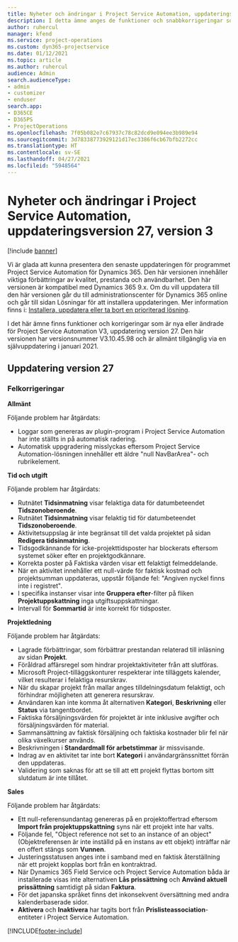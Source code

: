 ```yaml
---
title: Nyheter och ändringar i Project Service Automation, uppdateringsversion 27, version 3
description: I detta ämne anges de funktioner och snabbkorrigeringar som finns tillgängliga i Project Service Automation, uppdateringsversion 27, V3.
author: ruhercul
manager: kfend
ms.service: project-operations
ms.custom: dyn365-projectservice
ms.date: 01/12/2021
ms.topic: article
ms.author: ruhercul
audience: Admin
search.audienceType:
- admin
- customizer
- enduser
search.app:
- D365CE
- D365PS
- ProjectOperations
ms.openlocfilehash: 7f05b082e7c67937c78c82dcd9e094ee3b989e94
ms.sourcegitcommit: 3d78338773929121d17ec3386f6cb67bfb2272cc
ms.translationtype: HT
ms.contentlocale: sv-SE
ms.lasthandoff: 04/27/2021
ms.locfileid: "5948564"
---
```

# <a name="whats-new-or-changed-in-project-service-automation-update-release-27-v3"></a>Nyheter och ändringar i Project Service Automation, uppdateringsversion 27, version 3

[!include [banner](../includes/psa-now-project-operations.md)]

Vi är glada att kunna presentera den senaste uppdateringen för programmet Project Service Automation för Dynamics 365. Den här versionen innehåller viktiga förbättringar av kvalitet, prestanda och användbarhet. Den här versionen är kompatibel med Dynamics 365 9.x. Om du vill uppdatera till den här versionen går du till administrationscenter för Dynamics 365 online och går till sidan Lösningar för att installera uppdateringen. Mer information finns i: [Installera, uppdatera eller ta bort en prioriterad lösning](/power-platform/admin/install-remove-preferred-solution).

I det här ämne finns funktioner och korrigeringar som är nya eller ändrade för Project Service Automation V3, uppdatering version 27. Den här versionen har versionsnummer V3.10.45.98 och är allmänt tillgänglig via en självuppdatering i januari 2021.

## <a name="update-release-27"></a>Uppdatering version 27

### <a name="bug-fixes"></a>Felkorrigeringar

**Allmänt**

Följande problem har åtgärdats:

- Loggar som genereras av plugin-program i Project Service Automation har inte ställts in på automatisk radering.
- Automatisk uppgradering misslyckas eftersom Project Service Automation-lösningen innehåller ett äldre "null NavBarArea"- och rubrikelement.

**Tid och utgift**

Följande problem har åtgärdats:

- Rutnätet **Tidsinmatning** visar felaktiga data för datumbeteendet **Tidszonoberoende**.
- Rutnätet **Tidsinmatning** visar felaktig tid för datumbeteendet **Tidszonoberoende**.
- Aktivitetsuppslag är inte begränsat till det valda projektet på sidan **Redigera tidsinmatning**.
- Tidsgodkännande för icke-projekttidsposter har blockerats eftersom systemet söker efter en projektgodkännare.
- Korrekta poster på Faktiska värden visar ett felaktigt felmeddelande.
- När en aktivitet innehåller ett null-värde för faktisk kostnad och projektsumman uppdateras, uppstår följande fel: "Angiven nyckel finns inte i registret".
- I specifika instanser visar inte **Gruppera efter**-filter på fliken **Projektuppskattning** inga utgiftsuppskattningar.
- Intervall för **Sommartid** är inte korrekt för tidsposter.

**Projektledning**

Följande problem har åtgärdats:

- Lagrade förbättringar, som förbättrar prestandan relaterad till inläsning av sidan **Projekt**.
- Föråldrad affärsregel som hindrar projektaktiviteter från att slutföras.
- Microsoft Project-tilläggskonturer respekterar inte tilläggets kalender, vilket resulterar i felaktiga resurskrav.
- När du skapar projekt från mallar anges tilldelningsdatum felaktigt, och förhindrar möjligheten att generera resurskrav.
- Användaren kan inte komma åt alternativen **Kategori**, **Beskrivning** eller **Status** via tangentbordet.
- Faktiska försäljningsvärden för projektet är inte inklusive avgifter och försäljningsvärden för material.
- Sammansättning av faktisk försäljning och faktiska kostnader blir fel när olika växelkurser används.
- Beskrivningen i **Standardmall för arbetstimmar** är missvisande.
- Indrag av en aktivitet tar inte bort **Kategori** i användargränssnittet förrän den uppdateras.
- Validering som saknas för att se till att ett projekt flyttas bortom sitt slutdatum är inte tillåtet.

**Sales**

Följande problem har åtgärdats:

- Ett null-referensundantag genereras på en projektoffertrad eftersom **Import från projektuppskattning** syns när ett projekt inte har valts.
- Följande fel, "Object reference not set to an instance of an object" (Objektreferensen är inte inställd på en instans av ett objekt) inträffar när en offert stängs som **Vunnen**.
- Justeringsstatusen anges inte i samband med en faktisk återställning när ett projekt kopplas bort från en kontraktrad.
- När Dynamics 365 Field Service och Project Service Automation båda är installerade visas inte alternativen **Lås prissättning** och **Använd aktuell prissättning** samtidigt på sidan **Faktura**.
- För det japanska språket finns det inkonsekvent översättning med andra kalenderbaserade sidor.
- **Aktivera** och **Inaktivera** har tagits bort från **Prislisteassociation**-entiteter i Project Service Automation.


[!INCLUDE[footer-include](../includes/footer-banner.md)]
